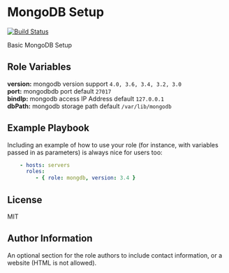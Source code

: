 MongoDB Setup
=========

[![Build Status](https://travis-ci.org/FinalDes/ansible-mongodb.svg?branch=master)](https://travis-ci.org/FinalDes/ansible-mongodb)

Basic MongoDB Setup

Role Variables
--------------

**version:** mongodb version support `4.0, 3.6, 3.4, 3.2, 3.0`  
**port:** mongodbdb port default `27017`  
**bindIp:** mongodb access IP Address default `127.0.0.1`  
**dbPath:** mongodb storage path default `/var/lib/mongodb`

Example Playbook
----------------

Including an example of how to use your role (for instance, with variables passed in as parameters) is always nice for users too:

``` YAML
    - hosts: servers
      roles:
         - { role: mongdb, version: 3.4 }
```

License
-------

MIT

Author Information
------------------

An optional section for the role authors to include contact information, or a website (HTML is not allowed).
